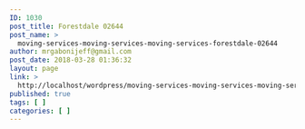 ```yaml
---
ID: 1030
post_title: Forestdale 02644
post_name: >
  moving-services-moving-services-moving-services-forestdale-02644
author: mrgabonijeff@gmail.com
post_date: 2018-03-28 01:36:32
layout: page
link: >
  http://localhost/wordpress/moving-services-moving-services-moving-services-forestdale-02644/
published: true
tags: [ ]
categories: [ ]
---
```

